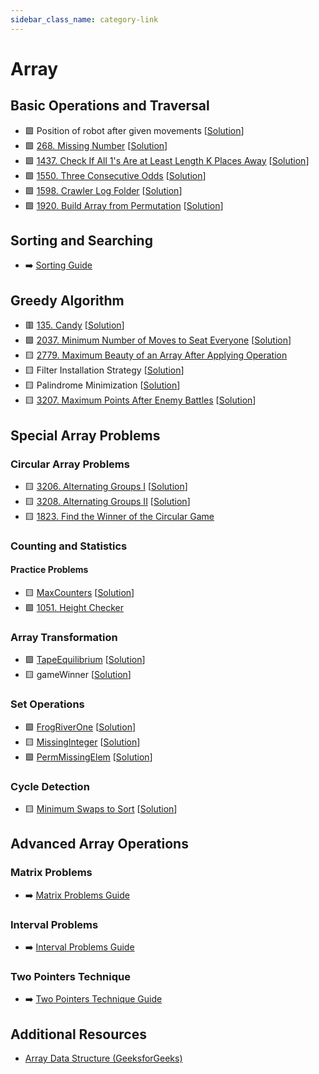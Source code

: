 ```yaml
---
sidebar_class_name: category-link
---
```


# Array

Basic Operations and Traversal
------------------------------

-   🟩 Position of robot after given movements [[Solution](position-of-robot-after-given-movements.md)]
-   🟩 [268\. Missing Number](https://leetcode.com/problems/missing-number/) \[[Solution](https://hackmd.io/@siansiansu/HkuQ0nOfR)\]
-   🟩 [1437\. Check If All 1's Are at Least Length K Places Away](https://leetcode.com/problems/check-if-all-1s-are-at-least-length-k-places-away/) \[[Solution](https://hackmd.io/@siansiansu/S1dsoPdUA)\]
-   🟩 [1550\. Three Consecutive Odds](https://leetcode.com/problems/three-consecutive-odds/) \[[Solution](https://hackmd.io/@siansiansu/SyQA7pyv0)\]
-   🟩 [1598\. Crawler Log Folder](https://leetcode.com/problems/crawler-log-folder/) \[[Solution](https://hackmd.io/@siansiansu/rJxXBsowA)\]
-   🟩 [1920\. Build Array from Permutation](https://leetcode.com/problems/build-array-from-permutation/) \[[Solution](https://hackmd.io/@siansiansu/rJf1CK7HA)\]

Sorting and Searching
---------------------

-   ➡️ [Sorting Guide](https://hackmd.io/@siansiansu/B1iGru1tC)

Greedy Algorithm
----------------

-   🟥 [135\. Candy](https://leetcode.com/problems/candy/) \[[Solution](https://hackmd.io/@siansiansu/Hk19LItEA)\]
-   🟩 [2037\. Minimum Number of Moves to Seat Everyone](https://leetcode.com/problems/minimum-number-of-moves-to-seat-everyone/) \[[Solution](https://hackmd.io/@siansiansu/HktOwsdHC)\]
-   🟨 [2779\. Maximum Beauty of an Array After Applying Operation](https://leetcode.com/problems/maximum-beauty-of-an-array-after-applying-operation/)
-   🟨 Filter Installation Strategy \[[Solution](https://hackmd.io/@siansiansu/rkQj-RYHA)\]
-   🟨 Palindrome Minimization \[[Solution](https://hackmd.io/@siansiansu/rkv7RpYHA)\]
-   🟨 [3207\. Maximum Points After Enemy Battles](https://leetcode.com/problems/maximum-points-after-enemy-battles/) \[[Solution](https://hackmd.io/@siansiansu/BJNztlvvC)\]

Special Array Problems
----------------------

### Circular Array Problems

-   🟨 [3206\. Alternating Groups I](https://leetcode.com/problems/alternating-groups-i/) \[[Solution](https://hackmd.io/@siansiansu/r1TCokPw0)\]
-   🟨 [3208\. Alternating Groups II](https://leetcode.com/problems/alternating-groups-ii/) \[[Solution](https://hackmd.io/@siansiansu/B19zhlPv0)\]
-   🟨 [1823\. Find the Winner of the Circular Game](https://leetcode.com/problems/find-the-winner-of-the-circular-game/)

### Counting and Statistics

#### Practice Problems

-   🟨 [MaxCounters](https://app.codility.com/programmers/lessons/4-counting_elements/max_counters/) \[[Solution](https://hackmd.io/@siansiansu/rkcURttHA)\]
-   🟩 [1051\. Height Checker](https://leetcode.com/problems/height-checker/)

### Array Transformation

-   🟩 [TapeEquilibrium](https://app.codility.com/programmers/lessons/3-time_complexity/tape_equilibrium/) \[[Solution](https://hackmd.io/@siansiansu/rkdypaHBA)\]
-   🟨 gameWinner \[[Solution](https://hackmd.io/@siansiansu/S15gop8BC)\]

### Set Operations

-   🟩 [FrogRiverOne](https://app.codility.com/programmers/lessons/4-counting_elements/frog_river_one/) \[[Solution](https://hackmd.io/@siansiansu/HJSxMzUBC)\]
-   🟨 [MissingInteger](https://app.codility.com/programmers/lessons/4-counting_elements/missing_integer/) \[[Solution](https://hackmd.io/@siansiansu/rJ30aOFrA)\]
-   🟩 [PermMissingElem](https://app.codility.com/programmers/lessons/3-time_complexity/perm_missing_elem/) \[[Solution](https://hackmd.io/@siansiansu/SyWKBTHBC)\]

### Cycle Detection

-   🟨 [Minimum Swaps to Sort](https://www.geeksforgeeks.org/problems/minimum-swaps/1) \[[Solution](https://hackmd.io/@siansiansu/HJp4r6iIC)\]

Advanced Array Operations
-------------------------

### Matrix Problems

-   ➡️ [Matrix Problems Guide](https://hackmd.io/@siansiansu/HyMKqKXSR)

### Interval Problems

-   ➡️ [Interval Problems Guide](https://hackmd.io/@siansiansu/ByBMN-wVA)

### Two Pointers Technique

-   ➡️ [Two Pointers Technique Guide](https://hackmd.io/@siansiansu/SJLEQ3eBA)

Additional Resources
--------------------

-   [Array Data Structure (GeeksforGeeks)](https://www.geeksforgeeks.org/array-data-structure/)

